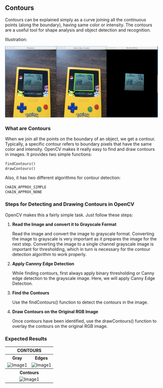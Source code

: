 ## Contours

Contours can be explained simply as a curve joining all the continuous points (along the boundary), having same color or intensity. The contours are a useful tool for shape analysis and object detection and recognition.

Illustration:

<img src="../assets/images/contours_1.png" />

### What are Contours

When we join all the points on the boundary of an object, we get a contour. Typically, a specific contour refers to boundary pixels that have the same color and intensity. OpenCV makes it really easy to find and draw contours in images. It provides two simple functions:

    findContours()
    drawContours()

Also, it has two different algorithms for contour detection:

    CHAIN_APPROX_SIMPLE
    CHAIN_APPROX_NONE

### Steps for Detecting and Drawing Contours in OpenCV

OpenCV makes this a fairly simple task. Just follow these steps:

1. **Read the Image and convert it to Grayscale Format**

   Read the image and convert the image to grayscale format. Converting the image to grayscale is very important as it prepares the image for the next step. Converting the image to a single channel grayscale image is important for thresholding, which in turn is necessary for the contour detection algorithm to work properly.

2. **Apply Cannny Edge Detection**

   While finding contours, first always apply binary thresholding or Canny edge detection to the grayscale image. Here, we will apply Canny Edge Detection.

3. **Find the Contours**

   Use the findContours() function to detect the contours in the image.

4. **Draw Contours on the Original RGB Image**

   Once contours have been identified, use the drawContours() function to overlay the contours on the original RGB image.

### Expected Results

<table>
<tr>
<th colspan="2" style="text-align:center"> CONTOURS </th>
</tr>
<tr>
<th style="text-align:center"> Gray</th>
<th style="text-align:center"> Edges </th>
</tr>
<tr>
<td><image src="../assets/images/gray_player.png" alt = "Image1" width = 350 height="200"></td>
<td><image src="../assets/images/edges.png" alt = "Image1" width = 350 height="200"></td>
</tr>

<tr>
<th style="text-align:center" colspan="2"> Contours</th>
</tr>
<tr>
<td style="text-align: center" colspan="2"><image src="../assets/images/contours.png" alt = "Image1" width = 350 height="200"></td>
</table>

<table>
<tr>
